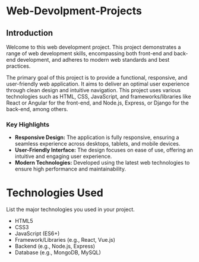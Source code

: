 # Web-Devolpment-Projects
## Introduction

Welcome to this web development project. This project demonstrates a range of web development skills, encompassing both front-end and back-end development, and adheres to modern web standards and best practices.

The primary goal of this project is to provide a functional, responsive, and user-friendly web application. It aims to deliver an optimal user experience through clean design and intuitive navigation. This project uses various technologies such as HTML, CSS, JavaScript, and frameworks/libraries like React or Angular for the front-end, and Node.js, Express, or Django for the back-end, among others.

### Key Highlights

- **Responsive Design:** The application is fully responsive, ensuring a seamless experience across desktops, tablets, and mobile devices.
- **User-Friendly Interface:** The design focuses on ease of use, offering an intuitive and engaging user experience.
- **Modern Technologies:** Developed using the latest web technologies to ensure high performance and maintainability.
 # Technologies Used
 List the major technologies you used in your project.

- HTML5
- CSS3
- JavaScript (ES6+)
- Framework/Libraries (e.g., React, Vue.js)
- Backend (e.g., Node.js, Express)
- Database (e.g., MongoDB, MySQL)
